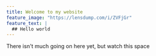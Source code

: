 ```yaml
---
title: Welcome to my website
feature_image: "https://lensdump.com/i/ZVFjGr"
feature_text: |
  ## Hello world
---
```


There isn't much going on here yet, but watch this space
